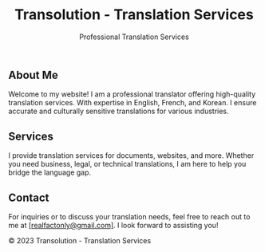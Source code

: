 <!DOCTYPE html>
<html lang="en">
<head>
  <meta charset="UTF-8">
  <meta name="viewport" content="width=device-width, initial-scale=1.0">

<p style="font-family:'-apple-system','system-ui','BlinkMacSystemFont',"Helvetica Neue","Segoe UI",'Roboto','Arial','sans-serif'">

</head>
<body>
  <header>
    <h1>Transolution - Translation Services</h1>
    <p>Professional Translation Services</p>
  </header>

  <section>
    <h2>About Me</h2>
    <p>
      Welcome to my website! I am a professional translator offering high-quality translation services. With expertise in English, French, and Korean. I ensure accurate and culturally sensitive translations for various industries.
    </p>
  </section>

  <section>
    <h2>Services</h2>
    <p>
      I provide translation services for documents, websites, and more. Whether you need business, legal, or technical translations, I am here to help you bridge the language gap.
    </p>
  </section>

  <section>
    <h2>Contact</h2>
    <p>
      For inquiries or to discuss your translation needs, feel free to reach out to me at <a href="realfactonly@gmail.com">[realfactonly@gmail.com]</a>. I look forward to assisting you!
    </p>
  </section>

  <footer>
    <p>&copy; 2023 Transolution - Translation Services</p>
  </footer>
</body>
</html>
